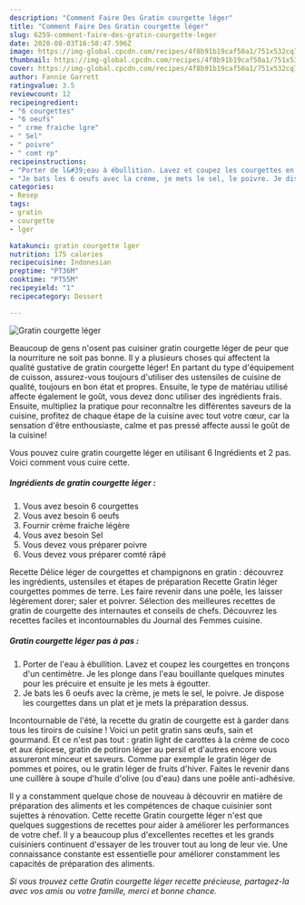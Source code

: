 ```yaml
---
description: "Comment Faire Des Gratin courgette léger"
title: "Comment Faire Des Gratin courgette léger"
slug: 6259-comment-faire-des-gratin-courgette-leger
date: 2020-08-03T16:58:47.596Z
image: https://img-global.cpcdn.com/recipes/4f8b91b19caf50a1/751x532cq70/gratin-courgette-leger-photo-principale-de-la-recette.jpg
thumbnail: https://img-global.cpcdn.com/recipes/4f8b91b19caf50a1/751x532cq70/gratin-courgette-leger-photo-principale-de-la-recette.jpg
cover: https://img-global.cpcdn.com/recipes/4f8b91b19caf50a1/751x532cq70/gratin-courgette-leger-photo-principale-de-la-recette.jpg
author: Fannie Garrett
ratingvalue: 3.5
reviewcount: 12
recipeingredient:
- "6 courgettes"
- "6 oeufs"
- " crme fraiche lgre"
- " Sel"
- " poivre"
- " comt rp"
recipeinstructions:
- "Porter de l&#39;eau à ébullition. Lavez et coupez les courgettes en tronçons d&#39;un centimètre. Je les plonge dans l&#39;eau bouillante quelques minutes pour les précuire et ensuite je les mets à égoutter."
- "Je bats les 6 oeufs avec la crème, je mets le sel, le poivre. Je dispose les courgettes dans un plat et je mets la préparation dessus."
categories:
- Resep
tags:
- gratin
- courgette
- lger

katakunci: gratin courgette lger 
nutrition: 175 calories
recipecuisine: Indonesian
preptime: "PT36M"
cooktime: "PT55M"
recipeyield: "1"
recipecategory: Dessert

---
```



![Gratin courgette léger](https://img-global.cpcdn.com/recipes/4f8b91b19caf50a1/751x532cq70/gratin-courgette-leger-photo-principale-de-la-recette.jpg)

Beaucoup de gens n'osent pas cuisiner gratin courgette léger de peur que la nourriture ne soit pas bonne. Il y a plusieurs choses qui affectent la qualité gustative de gratin courgette léger! En partant du type d'équipement de cuisson, assurez-vous toujours d'utiliser des ustensiles de cuisine de qualité, toujours en bon état et propres. Ensuite, le type de matériau utilisé affecte également le goût, vous devez donc utiliser des ingrédients frais. Ensuite, multipliez la pratique pour reconnaître les différentes saveurs de la cuisine, profitez de chaque étape de la cuisine avec tout votre cœur, car la sensation d'être enthousiaste, calme et pas pressé affecte aussi le goût de la cuisine!

<!--inarticleads1-->

Vous pouvez cuire gratin courgette léger en utilisant 6 Ingrédients et 2 pas. Voici comment vous cuire cette.

##### Ingrédients de gratin courgette léger :

1. Vous avez besoin 6 courgettes
1. Vous avez besoin 6 oeufs
1. Fournir  crème fraiche légère
1. Vous avez besoin  Sel
1. Vous devez vous préparer  poivre
1. Vous devez vous préparer  comté râpé


Recette Délice léger de courgettes et champignons en gratin : découvrez les ingrédients, ustensiles et étapes de préparation Recette Gratin léger courgettes pommes de terre. Les faire revenir dans une poêle, les laisser légèrement dorer; saler et poivrer. Sélection des meilleures recettes de gratin de courgette des internautes et conseils de chefs. Découvrez les recettes faciles et incontournables du Journal des Femmes cuisine. 

<!--inarticleads2-->

##### Gratin courgette léger pas à pas :

1. Porter de l&#39;eau à ébullition. Lavez et coupez les courgettes en tronçons d&#39;un centimètre. Je les plonge dans l&#39;eau bouillante quelques minutes pour les précuire et ensuite je les mets à égoutter.
1. Je bats les 6 oeufs avec la crème, je mets le sel, le poivre. Je dispose les courgettes dans un plat et je mets la préparation dessus.


Incontournable de l&#39;été, la recette du gratin de courgette est à garder dans tous les tiroirs de cuisine ! Voici un petit gratin sans œufs, sain et gourmand. Et ce n&#39;est pas tout : gratin light de carottes à la crème de coco et aux épicese, gratin de potiron léger au persil et d&#39;autres encore vous assureront minceur et saveurs. Comme par exemple le gratin léger de pommes et poires, ou le gratin léger de fruits d&#39;hiver. Faites le revenir dans une cuillère à soupe d&#39;huile d&#39;olive (ou d&#39;eau) dans une poêle anti-adhésive. 

<!--inarticleads1-->

<p>
Il y a constamment quelque chose de nouveau à découvrir en matière de préparation des aliments et les compétences de chaque cuisinier sont sujettes à rénovation. Cette recette Gratin courgette léger n'est que quelques suggestions de recettes pour aider à améliorer les performances de votre chef. Il y a beaucoup plus d'excellentes recettes et les grands cuisiniers continuent d'essayer de les trouver tout au long de leur vie. Une connaissance constante est essentielle pour améliorer constamment les capacités de préparation des aliments.
</p>

<p>
<i>Si vous trouvez cette Gratin courgette léger recette précieuse, partagez-la avec vos amis ou votre famille, merci et bonne chance.</i>
</p>
